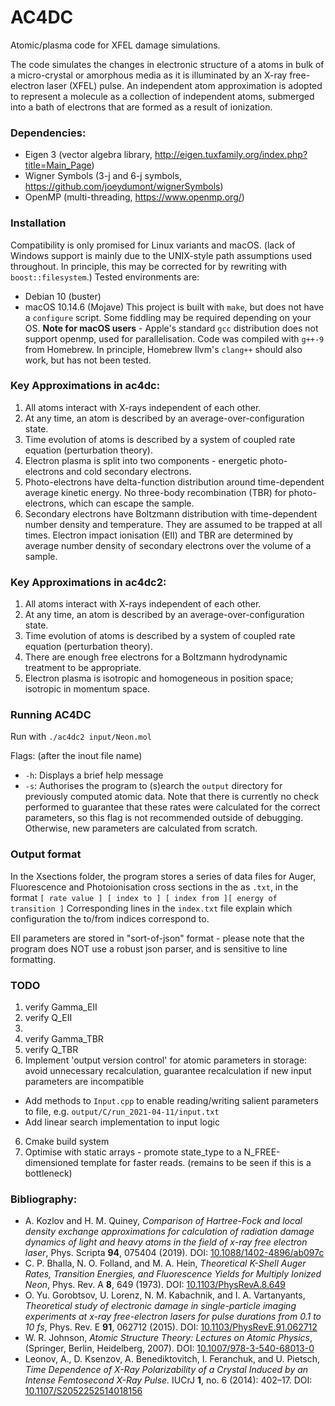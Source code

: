 # AC4DC
Atomic/plasma code for XFEL damage simulations.

The code simulates the changes in electronic structure of a atoms in bulk of a micro-crystal or amorphous media as it is illuminated by an X-ray free-electron laser (XFEL) pulse. An independent atom approximation is adopted to represent a molecule as a collection of independent atoms, submerged into a bath of electrons that are formed as a result of ionization.

### Dependencies:

+ Eigen 3        (vector algebra library, http://eigen.tuxfamily.org/index.php?title=Main_Page)
+ Wigner Symbols (3-j and 6-j symbols, https://github.com/joeydumont/wignerSymbols)
+ OpenMP         (multi-threading, https://www.openmp.org/)

### Installation

Compatibility is only promised for Linux variants and macOS. (lack of Windows support is mainly due to the UNIX-style path assumptions used throughout. In principle, this may be corrected for by rewriting with `boost::filesystem`.)
Tested environments are:
+ Debian 10 (buster)
+ macOS 10.14.6 (Mojave)
This project is built with `make`, but does not have a `configure` script. Some fiddling may be required depending on your OS.
**Note for macOS users**  - Apple's standard `gcc` distribution does not support openmp, used for parallelisation. Code was compiled with `g++-9` from Homebrew. In principle, Homebrew llvm's `clang++` should also work, but has not been tested.

### Key Approximations in ac4dc:

1. All atoms interact with X-rays independent of each other.
2. At any time, an atom is described by an average-over-configuration state.
3. Time evolution of atoms is described by a system of coupled rate equation (perturbation theory).
4. Electron plasma is split into two components - energetic photo-electrons and cold secondary electrons.
5. Photo-electrons have delta-function distribution around time-dependent average kinetic energy. No three-body recombination (TBR) for photo-electrons, which can escape the sample.
6. Secondary electrons have Boltzmann distribution with time-dependent number density and temperature. They are assumed to be trapped at all times. Electron impact ionisation (EII) and TBR are determined by average number density of secondary electrons over the volume of a sample.

### Key Approximations in ac4dc2:

1. All atoms interact with X-rays independent of each other.
2. At any time, an atom is described by an average-over-configuration state.
3. Time evolution of atoms is described by a system of coupled rate equation (perturbation theory).
4. There are enough free electrons for a Boltzmann hydrodynamic treatment to be appropriate.
5. Electron plasma is isotropic and homogeneous in position space; isotropic in momentum space.

### Running AC4DC

Run with
`./ac4dc2 input/Neon.mol`

Flags: (after the inout file name)
- `-h`: Displays a brief help message
- `-s`: Authorises the program to (s)earch the `output` directory for previously computed atomic data. Note that there is currently no check performed to guarantee that these rates were calculated for the correct parameters, so this flag is not recommended outside of debugging. Otherwise, new parameters are calculated from scratch.

### Output format

In the Xsections folder, the program stores a series of data files for Auger, Fluorescence and Photoionisation cross sections in the as `.txt`, in the format
`[ rate value ] [ index to ] [ index from ][ energy of transition ]`
Corresponding lines in the `index.txt` file explain which configuration the to/from indices correspond to.

EII parameters are stored in "sort-of-json" format - please note that the program does NOT use a robust json parser, and is sensitive to line formatting.


### TODO

1. verify Gamma_EII
2. verify Q_EII
3. 
3. verify Gamma_TBR
4. verify Q_TBR
5. Implement 'output version control' for atomic parameters in storage: avoid unnecessary recalculation, guarantee recalculation if new input parameters are incompatible
  - Add methods to `Input.cpp` to enable reading/writing salient parameters to file, e.g. `output/C/run_2021-04-11/input.txt`
  - Add linear search implementation to input logic
6. Cmake build system
3. Optimise with static arrays - promote state_type to a N_FREE-dimensioned template for faster reads. (remains to be seen if this is a bottleneck)

### Bibliography:

+ A. Kozlov and H. M. Quiney, _Comparison of Hartree-Fock and local density exchange approximations for calculation of radiation damage dynamics of light and heavy atoms in the field of x-ray free electron laser_, Phys. Scripta **94**, 075404 (2019). DOI: [10.1088/1402-4896/ab097c](https://doi.org/10.1088/1402-4896/ab097c)
+ C. P. Bhalla, N. O. Folland, and M. A. Hein, _Theoretical K-Shell Auger Rates, Transition Energies, and Fluorescence Yields for Multiply Ionized Neon_, Phys. Rev. A **8**, 649 (1973). DOI: [10.1103/PhysRevA.8.649](https://doi.org/10.1103/PhysRevA.8.649)
+ O. Yu. Gorobtsov, U. Lorenz, N. M. Kabachnik, and I. A. Vartanyants, _Theoretical study of electronic damage in single-particle imaging experiments at x-ray free-electron lasers for pulse durations from 0.1 to 10 fs_, Phys. Rev. E **91**, 062712 (2015). DOI: [10.1103/PhysRevE.91.062712](https://doi.org/10.1103/PhysRevE.91.062712)
+ W. R. Johnson, _Atomic Structure Theory: Lectures on Atomic Physics_, (Springer, Berlin, Heidelberg, 2007). DOI: [10.1007/978-3-540-68013-0](https://doi.org/10.1007/978-3-540-68013-0)
+ Leonov, A., D. Ksenzov, A. Benediktovitch, I. Feranchuk, and U. Pietsch, _Time Dependence of X-Ray Polarizability of a Crystal Induced by an Intense Femtosecond X-Ray Pulse._ IUCrJ **1**, no. 6 (2014): 402–17. DOI: [10.1107/S2052252514018156](https://doi.org/10.1107/S2052252514018156)
